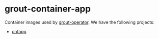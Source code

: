 # grout-container-app

Container images used by [grout-operator](../grout-operator/). We have the following projects:

- [cnfapp](cnfapp).
